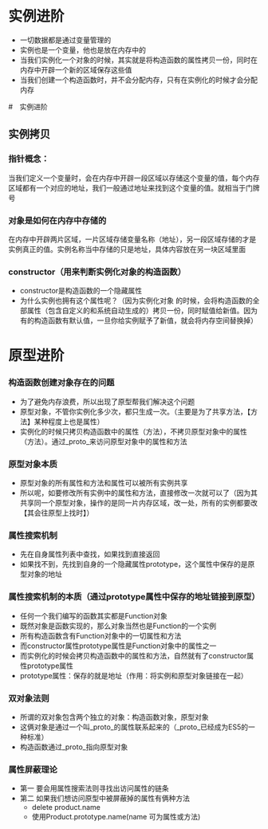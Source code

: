 # 实例进阶

* 一切数据都是通过变量管理的
* 实例也是一个变量，他也是放在内存中的
* 当我们实例化一个对象的时候，其实就是将构造函数的属性拷贝一份，同时在内存中开辟一个新的区域保存这些值
*  当我们创建一个构造函数时，并不会分配内存，只有在实例化的时候才会分配内存


#　实例进阶

## 实例拷贝
### 指针概念：
当我们定义一个变量时，会在内存中开辟一段区域以存储这个变量的值，每个内存区域都有一个对应的地址，我们一般通过地址来找到这个变量的值。就相当于门牌号

### 对象是如何在内存中存储的
在内存中开辟两片区域，一片区域存储变量名称（地址），另一段区域存储的才是实例真正的值。实例名称当中存储的只是地址，具体内容放在另一块区域里面

### constructor（用来判断实例化对象的构造函数）
* constructor是构造函数的一个隐藏属性
* 为什么实例也拥有这个属性呢？（因为实例化对象 的时候，会将构造函数的全部属性（包含自定义的和系统自动生成的）拷贝一份，同时赋值给新值。因为有的构造函数有默认值，一旦你给实例赋予了新值，就会将内存空间替换掉）




# 原型进阶
### 构造函数创建对象存在的问题
* 为了避免内存浪费，所以出现了原型帮我们解决这个问题
* 原型对象，不管你实例化多少次，都只生成一次。（主要是为了共享方法，【方法】某种程度上也是属性）
* 实例化的时候只拷贝构造函数中的属性（方法），不拷贝原型对象中的属性（方法）。通过_proto_来访问原型对象中的属性和方法

### 原型对象本质
* 原型对象的所有属性和方法和属性可以被所有实例共享
* 所以呢，如要修改所有实例中的属性和方法，直接修改一次就可以了（因为其共享同一个原型对象，操作的是同一片内存区域，改一处，所有的实例都要改【其会往原型上找时】）
 
### 属性搜索机制
* 先在自身属性列表中查找，如果找到直接返回
* 如果找不到，先找到自身的一个隐藏属性prototype，这个属性中保存的是原型对象的地址

### 属性搜索机制的本质（通过prototype属性中保存的地址链接到原型）
* 任何一个我们编写的函数其实都是Function对象
* 既然对象是函数实现的，那么对象当然也是Function的一个实例
* 所有构造函数含有Function对象中的一切属性和方法
* 而constructor属性prototype属性是Function对象中的属性之一
* 而实例化的时候会拷贝构造函数中的属性和方法，自然就有了constructor属性prototype属性
* prototype属性：保存的就是地址（作用：将实例和原型对象链接在一起）

### 双对象法则
* 所谓的双对象包含两个独立的对象：构造函数对象，原型对象
* 这俩对象是通过一个叫_proto_的属性联系起来的（_proto_已经成为ES5的一种标准）
* 构造函数通过_proto_指向原型对象

### 属性屏蔽理论
* 第一 要会用属性搜索法则寻找出访问属性的链条
* 第二 如果我们想访问原型中被屏蔽掉的属性有俩种方法
	* delete product.name
	* 使用Product.prototype.name(name 可为属性或方法) 